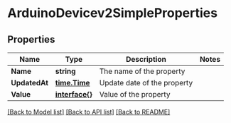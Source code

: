 # ArduinoDevicev2SimpleProperties

## Properties

Name | Type | Description | Notes
------------ | ------------- | ------------- | -------------
**Name** | **string** | The name of the property | 
**UpdatedAt** | [**time.Time**](time.Time.md) | Update date of the property | 
**Value** | [**interface{}**](.md) | Value of the property | 

[[Back to Model list]](../README.md#documentation-for-models) [[Back to API list]](../README.md#documentation-for-api-endpoints) [[Back to README]](../README.md)


